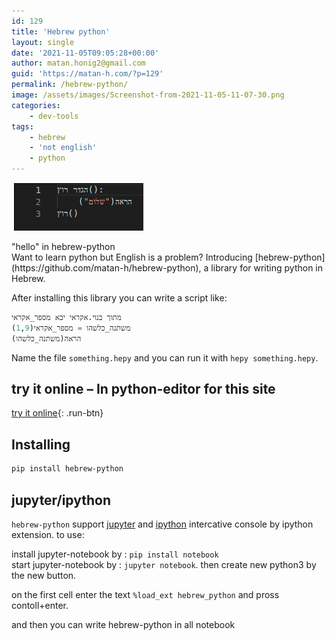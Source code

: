 ```yaml
---
id: 129
title: 'Hebrew python'
layout: single
date: '2021-11-05T09:05:28+00:00'
author: matan.honig2@gmail.com
guid: 'https://matan-h.com/?p=129'
permalink: /hebrew-python/
image: /assets/images/Screenshot-from-2021-11-05-11-07-30.png
categories:
    - dev-tools
tags:
    - hebrew
    - 'not english'
    - python
---
```


!["hello" in hebrew-python](/assets/images/Screenshot-from-2021-11-05-11-07-30.png)
<figcaption class='caption-center'>"hello" in hebrew-python</figcaption>
Want to learn python but English is a problem? Introducing [hebrew-python](https://github.com/matan-h/hebrew-python), a library for writing python in Hebrew.

After installing this library you can write a script like:

```python
מתוך בנוי.אקראי יבא מספר_אקראי
משתנה_כלשהו = מספר_אקראי(1,9)
הראה(משתנה_כלשהו)
```

Name the file `something.hepy` and you can run it with `hepy something.hepy`.

## try it online – In python-editor for this site

[try it online](/python-editor?hebrew_mode=1&code=%22%22%22%0AThe%20equal%20code%20section%20(roughly)%20in%20English%3A%0A%0Aimport%20hepy.random%20as%20random%3A%0Aprint(%22hello%20world%22)%0Aprint(%22Number%20between%201%20and%20100%3A%22)%3A%0Aprint(random.random_number(1%2C100))%0A%22%22%22%0A%0A%D7%99%D7%91%D7%90%20%D7%91%D7%A0%D7%95%D7%99.%D7%90%D7%A7%D7%A8%D7%90%D7%99%20%D7%91%D7%AA%D7%95%D7%A8%20%D7%90%D7%A7%D7%A8%D7%90%D7%99%0A%0A%D7%94%D7%A8%D7%90%D7%94(%22%D7%A9%D7%9C%D7%95%D7%9D%20%D7%A2%D7%95%D7%9C%D7%9D%22)%0A%D7%94%D7%A8%D7%90%D7%94(%22%D7%9E%D7%A1%D7%A4%D7%A8%20%D7%91%D7%99%D7%9F%201%20%D7%9C%20100%22)%0A%D7%94%D7%A8%D7%90%D7%94(%D7%90%D7%A7%D7%A8%D7%90%D7%99.%D7%9E%D7%A1%D7%A4%D7%A8_%D7%90%D7%A7%D7%A8%D7%90%D7%99(1%2C100))%0A%0A){: .run-btn}

## Installing
```bash
pip install hebrew-python
```

## jupyter/ipython

`hebrew-python` support [jupyter](https://jupyter.org/) and [ipython](https://ipython.org/) intercative console by ipython extension. to use:

install jupyter-notebook by : `pip install notebook`  
start jupyter-notebook by : `jupyter notebook`. then create new python3 by the new button.

on the first cell enter the text `%load_ext hebrew_python` and pross contoll+enter.

and then you can write hebrew-python in all notebook